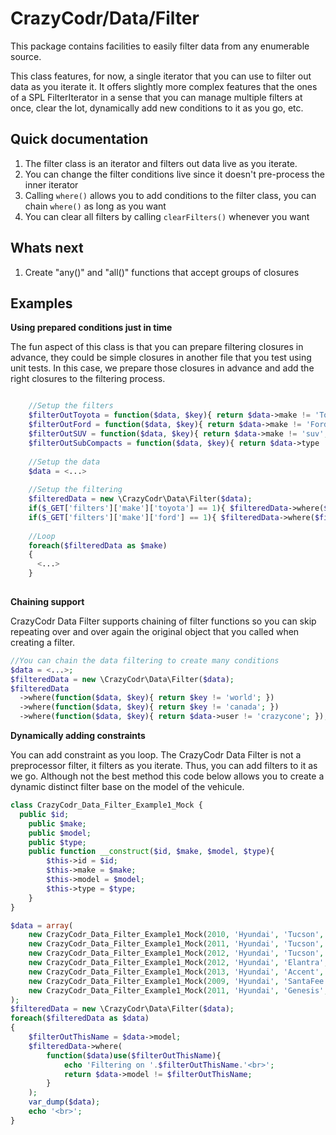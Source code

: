 CrazyCodr/Data/Filter
=====================

This package contains  facilities to easily filter data from any enumerable source.

This class features, for now, a single iterator that you can use to filter out data as you iterate it. It offers slightly more complex features that the ones of a SPL FilterIterator in a sense that you can manage multiple filters at once, clear the lot, dynamically add new conditions to it as you go, etc.

Quick documentation
-------------------

1. The filter class is an iterator and filters out data live as you iterate.
2. You can change the filter conditions live since it doesn't pre-process the inner iterator
3. Calling `where()` allows you to add conditions to the filter class, you can chain `where()` as long as you want
4. You can clear all filters by calling `clearFilters()` whenever you want

Whats next
----------

1. Create "any()" and "all()" functions that accept groups of closures

Examples
--------

**Using prepared conditions just in time**

The fun aspect of this class is that you can prepare filtering closures in advance, they could be
simple closures in another file that you test using unit tests. In this case, we prepare those closures
in advance and add the right closures to the filtering process.

```PHP

    //Setup the filters
    $filterOutToyota = function($data, $key){ return $data->make != 'Toyota'; }
    $filterOutFord = function($data, $key){ return $data->make != 'Ford'; }
    $filterOutSUV = function($data, $key){ return $data->make != 'suv'; }
    $filterOutSubCompacts = function($data, $key){ return $data->type != 'subcompact'; }
    
    //Setup the data
    $data = <...>
    
    //Setup the filtering
    $filteredData = new \CrazyCodr\Data\Filter($data);
    if($_GET['filters']['make']['toyota'] == 1){ $filteredData->where($filterOutToyota); }
    if($_GET['filters']['make']['ford'] == 1){ $filteredData->where($filterOutToyota); }
    
    //Loop
    foreach($filteredData as $make)
    {
      <...>
    }
    
```

**Chaining support**

CrazyCodr Data Filter supports chaining of filter functions so you can skip repeating over and over 
again the original object that you called when creating a filter.

```PHP
//You can chain the data filtering to create many conditions
$data = <...>;
$filteredData = new \CrazyCodr\Data\Filter($data);
$filteredData
  ->where(function($data, $key){ return $key != 'world'; })
  ->where(function($data, $key){ return $key != 'canada'; })
  ->where(function($data, $key){ return $data->user != 'crazycone'; });
```

**Dynamically adding constraints**

You can add constraint as you loop. The CrazyCodr Data Filter is not a preprocessor filter, 
it filters as you iterate. Thus, you can add filters to it as we go. Although not the best method
this code below allows you to create a dynamic distinct filter base on the model of the vehicule.

```PHP
class CrazyCodr_Data_Filter_Example1_Mock {
  public $id;
	public $make;
	public $model;
	public $type;
	public function __construct($id, $make, $model, $type){
		$this->id = $id;
		$this->make = $make;
		$this->model = $model;
		$this->type = $type;
	}
}

$data = array(
	new CrazyCodr_Data_Filter_Example1_Mock(2010, 'Hyundai', 'Tucson', 'SUV'),
	new CrazyCodr_Data_Filter_Example1_Mock(2011, 'Hyundai', 'Tucson', 'SUV'),
	new CrazyCodr_Data_Filter_Example1_Mock(2012, 'Hyundai', 'Tucson', 'SUV'),
	new CrazyCodr_Data_Filter_Example1_Mock(2012, 'Hyundai', 'Elantra', 'Compact'),
	new CrazyCodr_Data_Filter_Example1_Mock(2013, 'Hyundai', 'Accent', 'SubCompact'),
	new CrazyCodr_Data_Filter_Example1_Mock(2009, 'Hyundai', 'SantaFee', 'SUV'),
	new CrazyCodr_Data_Filter_Example1_Mock(2011, 'Hyundai', 'Genesis', 'Intermediate'),
);
$filteredData = new \CrazyCodr\Data\Filter($data);
foreach($filteredData as $data)
{
	$filterOutThisName = $data->model;
	$filteredData->where(
		function($data)use($filterOutThisName){
			echo 'Filtering on '.$filterOutThisName.'<br>';
			return $data->model != $filterOutThisName; 
		}
	);
	var_dump($data);
	echo '<br>';
}
```